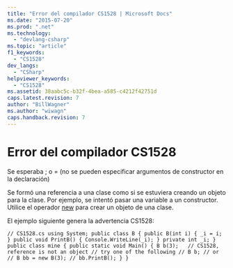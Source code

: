```yaml
---
title: "Error del compilador CS1528 | Microsoft Docs"
ms.date: "2015-07-20"
ms.prod: ".net"
ms.technology: 
  - "devlang-csharp"
ms.topic: "article"
f1_keywords: 
  - "CS1528"
dev_langs: 
  - "CSharp"
helpviewer_keywords: 
  - "CS1528"
ms.assetid: 38aabc5c-b32f-4bea-a585-c4212f42751d
caps.latest.revision: 7
author: "BillWagner"
ms.author: "wiwagn"
caps.handback.revision: 7
---
```

# Error del compilador CS1528
Se esperaba ; o \= \(no se pueden especificar argumentos de constructor en la declaración\)  
  
 Se formó una referencia a una clase como si se estuviera creando un objeto para la clase. Por ejemplo, se intentó pasar una variable a un constructor. Utilice el operador [new](../../csharp/language-reference/keywords/new.md) para crear un objeto de una clase.  
  
 El ejemplo siguiente genera la advertencia CS1528:  
  
```  
// CS1528.cs using System; public class B { public B(int i) { _i = i; } public void PrintB() { Console.WriteLine(_i); } private int _i; } public class mine { public static void Main() { B b(3);   // CS1528, reference is not an object // try one of the following // B b; // or // B bb = new B(3); // bb.PrintB(); } }  
```